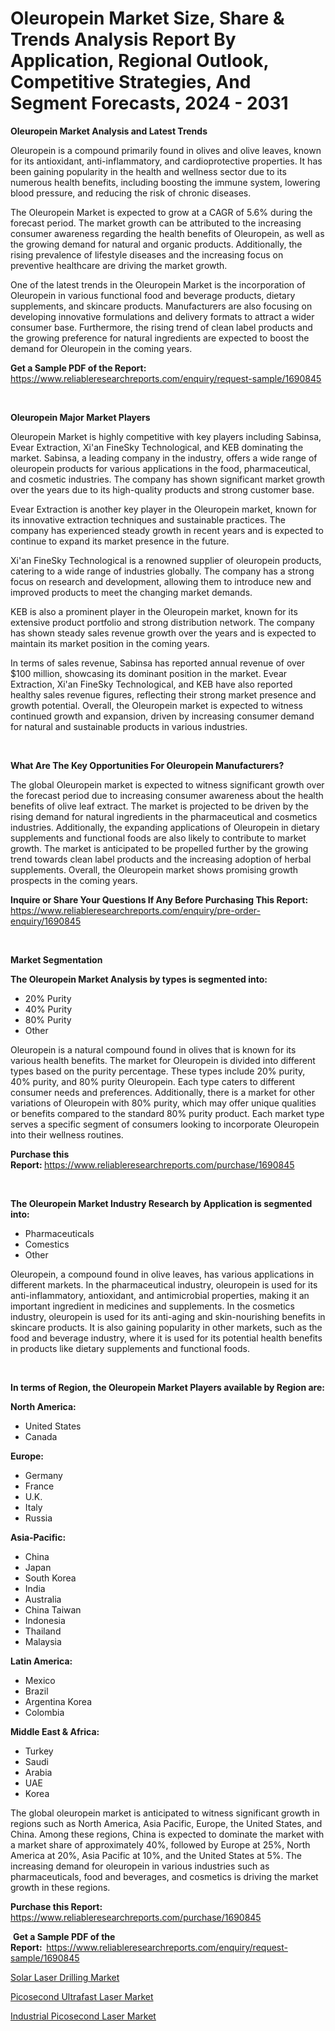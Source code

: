 <p><h1>Oleuropein Market Size, Share & Trends Analysis Report By Application, Regional Outlook, Competitive Strategies, And Segment Forecasts, 2024 - 2031</h1></p><p><strong>Oleuropein Market Analysis and Latest Trends</strong></p>
<p><p>Oleuropein is a compound primarily found in olives and olive leaves, known for its antioxidant, anti-inflammatory, and cardioprotective properties. It has been gaining popularity in the health and wellness sector due to its numerous health benefits, including boosting the immune system, lowering blood pressure, and reducing the risk of chronic diseases.</p><p>The Oleuropein Market is expected to grow at a CAGR of 5.6% during the forecast period. The market growth can be attributed to the increasing consumer awareness regarding the health benefits of Oleuropein, as well as the growing demand for natural and organic products. Additionally, the rising prevalence of lifestyle diseases and the increasing focus on preventive healthcare are driving the market growth.</p><p>One of the latest trends in the Oleuropein Market is the incorporation of Oleuropein in various functional food and beverage products, dietary supplements, and skincare products. Manufacturers are also focusing on developing innovative formulations and delivery formats to attract a wider consumer base. Furthermore, the rising trend of clean label products and the growing preference for natural ingredients are expected to boost the demand for Oleuropein in the coming years.</p></p>
<p><strong>Get a Sample PDF of the Report:&nbsp;</strong> <a href="https://www.reliableresearchreports.com/enquiry/request-sample/1690845">https://www.reliableresearchreports.com/enquiry/request-sample/1690845</a></p>
<p>&nbsp;</p>
<p><strong>Oleuropein Major Market Players</strong></p>
<p><p>Oleuropein Market is highly competitive with key players including Sabinsa, Evear Extraction, Xi'an FineSky Technological, and KEB dominating the market. Sabinsa, a leading company in the industry, offers a wide range of oleuropein products for various applications in the food, pharmaceutical, and cosmetic industries. The company has shown significant market growth over the years due to its high-quality products and strong customer base.</p><p>Evear Extraction is another key player in the Oleuropein market, known for its innovative extraction techniques and sustainable practices. The company has experienced steady growth in recent years and is expected to continue to expand its market presence in the future.</p><p>Xi'an FineSky Technological is a renowned supplier of oleuropein products, catering to a wide range of industries globally. The company has a strong focus on research and development, allowing them to introduce new and improved products to meet the changing market demands.</p><p>KEB is also a prominent player in the Oleuropein market, known for its extensive product portfolio and strong distribution network. The company has shown steady sales revenue growth over the years and is expected to maintain its market position in the coming years.</p><p>In terms of sales revenue, Sabinsa has reported annual revenue of over $100 million, showcasing its dominant position in the market. Evear Extraction, Xi'an FineSky Technological, and KEB have also reported healthy sales revenue figures, reflecting their strong market presence and growth potential. Overall, the Oleuropein market is expected to witness continued growth and expansion, driven by increasing consumer demand for natural and sustainable products in various industries.</p></p>
<p>&nbsp;</p>
<p><strong>What Are The Key Opportunities For Oleuropein Manufacturers?</strong></p>
<p><p>The global Oleuropein market is expected to witness significant growth over the forecast period due to increasing consumer awareness about the health benefits of olive leaf extract. The market is projected to be driven by the rising demand for natural ingredients in the pharmaceutical and cosmetics industries. Additionally, the expanding applications of Oleuropein in dietary supplements and functional foods are also likely to contribute to market growth. The market is anticipated to be propelled further by the growing trend towards clean label products and the increasing adoption of herbal supplements. Overall, the Oleuropein market shows promising growth prospects in the coming years.</p></p>
<p><strong>Inquire or Share Your Questions If Any Before Purchasing This Report:</strong> <a href="https://www.reliableresearchreports.com/enquiry/pre-order-enquiry/1690845">https://www.reliableresearchreports.com/enquiry/pre-order-enquiry/1690845</a></p>
<p>&nbsp;</p>
<p><strong>Market Segmentation</strong></p>
<p><strong>The Oleuropein Market Analysis by types is segmented into:</strong></p>
<p><ul><li>20% Purity</li><li>40% Purity</li><li>80% Purity</li><li>Other</li></ul></p>
<p><p>Oleuropein is a natural compound found in olives that is known for its various health benefits. The market for Oleuropein is divided into different types based on the purity percentage. These types include 20% purity, 40% purity, and 80% purity Oleuropein. Each type caters to different consumer needs and preferences. Additionally, there is a market for other variations of Oleuropein with 80% purity, which may offer unique qualities or benefits compared to the standard 80% purity product. Each market type serves a specific segment of consumers looking to incorporate Oleuropein into their wellness routines.</p></p>
<p><strong>Purchase this Report:&nbsp;</strong><a href="https://www.reliableresearchreports.com/purchase/1690845">https://www.reliableresearchreports.com/purchase/1690845</a></p>
<p>&nbsp;</p>
<p><strong>The Oleuropein Market Industry Research by Application is segmented into:</strong></p>
<p><ul><li>Pharmaceuticals</li><li>Comestics</li><li>Other</li></ul></p>
<p><p>Oleuropein, a compound found in olive leaves, has various applications in different markets. In the pharmaceutical industry, oleuropein is used for its anti-inflammatory, antioxidant, and antimicrobial properties, making it an important ingredient in medicines and supplements. In the cosmetics industry, oleuropein is used for its anti-aging and skin-nourishing benefits in skincare products. It is also gaining popularity in other markets, such as the food and beverage industry, where it is used for its potential health benefits in products like dietary supplements and functional foods.</p></p>
<p>&nbsp;</p>
<p><strong>In terms of Region, the Oleuropein Market Players available by Region are:</strong></p>
<p>
    <p> <strong> North America: </strong>
        <ul>
            <li>United States</li>
            <li>Canada</li>
        </ul>
        </p> 
    <p> <strong> Europe: </strong>
        <ul>
            <li>Germany</li>
            <li>France</li>
            <li>U.K.</li>
            <li>Italy</li>
            <li>Russia</li>
        </ul>
        </p> 
    <p> <strong> Asia-Pacific: </strong>
        <ul>
            <li>China</li>
            <li>Japan</li>
            <li>South Korea</li>
            <li>India</li>
            <li>Australia</li>
            <li>China Taiwan</li>
            <li>Indonesia</li>
            <li>Thailand</li>
            <li>Malaysia</li>
        </ul>
        </p> 
    <p> <strong> Latin America: </strong>
        <ul>
            <li>Mexico</li>
            <li>Brazil</li>
            <li>Argentina Korea</li>
            <li>Colombia</li>
        </ul>
        </p> 
    <p> <strong> Middle East & Africa: </strong>
        <ul>
            <li>Turkey</li>
            <li>Saudi</li>
            <li>Arabia</li>
            <li>UAE</li>
            <li>Korea</li>
        </ul>
    </p>
    </p>
<p><p>The global oleuropein market is anticipated to witness significant growth in regions such as North America, Asia Pacific, Europe, the United States, and China. Among these regions, China is expected to dominate the market with a market share of approximately 40%, followed by Europe at 25%, North America at 20%, Asia Pacific at 10%, and the United States at 5%. The increasing demand for oleuropein in various industries such as pharmaceuticals, food and beverages, and cosmetics is driving the market growth in these regions.</p></p>
<p><strong>Purchase this Report: </strong><a href="https://www.reliableresearchreports.com/purchase/1690845">https://www.reliableresearchreports.com/purchase/1690845</a></p>
<p>&nbsp;<strong>Get a Sample PDF of the Report:&nbsp;&nbsp;</strong><a href="https://www.reliableresearchreports.com/enquiry/request-sample/1690845">https://www.reliableresearchreports.com/enquiry/request-sample/1690845</a></p>
<p><strong></strong></p>
<p><p><a href="https://view.publitas.com/reportprime-1/solar-laser-drilling-market-research-report-forecasted-for-period-from-2023-2030-by-market-type-market-application-and-region/">Solar Laser Drilling Market</a></p><p><a href="https://view.publitas.com/reportprime-1/picosecond-ultrafast-laser-market-research-report-provides-critical-insights-that-can-help-shape-business-development-and-investment-strategies/">Picosecond Ultrafast Laser Market</a></p><p><a href="https://view.publitas.com/reportprime-1/industrial-picosecond-laser-market-size-market-share-and-global-market-analysis-report-2023-2030/">Industrial Picosecond Laser Market</a></p></p>